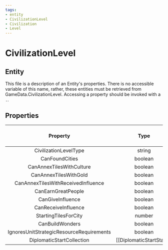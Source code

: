 ```yaml
---
tags:
- entity
- CivilizationLevel
- Civilization
- Level
---
```

# CivilizationLevel
## Entity
This file is a description of an Entity's properties. There is no accessible variable of this name, rather, these entities must be retrieved from GameData.CivilizationLevel. Accessing a property should be invoked with a `.`.
## Properties
|	Property	|	Type	|	Collection Of Type?	|	May Be Nil?	|	Default	|	References	|	Key	|	Notes	|
|	:-:	|	:-:	|	:-:	|	:-:	|	:-:	|	:-:	|	:-:	|	-:	|
|	CivilizationLevelType	|	string	|		|		|		|		|		|	|
|	CanFoundCities	|	boolean	|		|		|		|		|		|	|
|	CanAnnexTilesWithCulture	|	boolean	|		|		|		|		|		|	|
|	CanAnnexTilesWithGold	|	boolean	|		|		|		|		|		|	|
|	CanAnnexTilesWithReceivedInfluence	|	boolean	|		|		|		|		|		|	|
|	CanEarnGreatPeople	|	boolean	|		|		|		|		|		|	|
|	CanGiveInfluence	|	boolean	|		|		|		|		|		|	|
|	CanReceiveInfluence	|	boolean	|		|		|		|		|		|	|
|	StartingTilesForCity	|	number	|		|		|		|		|		|	|
|	CanBuildWonders	|	boolean	|		|		|		|		|		|	|
|	IgnoresUnitStrategicResourceRequirements	|	boolean	|		|		|	0	|		|		|	|
|	DiplomaticStartCollection	|	[[DiplomaticStartState]]	|	✓	|	✓	|		|		|		|	|
